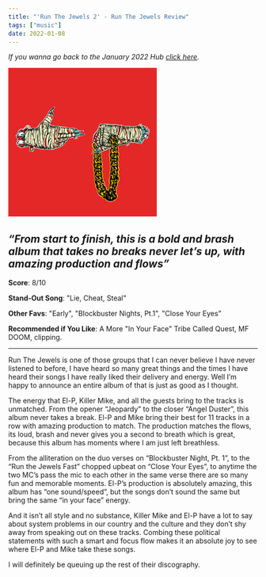 ```yaml
---
title: "'Run The Jewels 2' - Run The Jewels Review"
tags: ["music"]
date: 2022-01-08
---
```


_If you wanna go back to the January 2022 Hub
[click here](/posts/album-a-day-jan-2022-intro/)._



![album cover for mikgazer vol. 1](/images/RunTheJewelsRTJ2.jpg#album)

*“From start to finish, this is a bold and brash album that takes no breaks never let’s up, with amazing production and flows”*
---

**Score**: 8/10

**Stand-Out Song**: "Lie, Cheat, Steal"

**Other Favs**: "Early", "Blockbuster Nights, Pt.1", "Close Your Eyes" 

**Recommended  if You Like**: A More "In Your Face" Tribe Called Quest, MF DOOM, clipping.

---

Run The Jewels is one of those groups that I can never believe I have never listened to before, I have heard so many great things and the times I have heard their songs I have really liked their delivery and energy. Well I’m happy to announce an entire album of that is just as good as I thought.

The energy that El-P, Killer Mike, and all the guests bring to the tracks is unmatched. From the opener “Jeopardy” to the closer “Angel Duster”, this album never takes a break. El-P and Mike bring their best for 11 tracks in a row with amazing production to match. The production matches the flows, its loud, brash and never gives you a second to breath which is great, because this album has moments where I am just left breathless.

From the alliteration on the duo verses on “Blockbuster Night, Pt. 1”, to the “Run the Jewels Fast” chopped upbeat on “Close Your Eyes”, to anytime the two MC’s pass the mic to each other in the same verse there are so many fun and memorable moments. El-P’s production is absolutely amazing, this album has “one sound/speed”, but the songs don’t sound the same but bring the same “in your face” energy.

And it isn’t all style and no substance, Killer Mike and El-P have a lot to say about system problems in our country and the culture and they don’t shy away from speaking out on these tracks. Combing these political statements with such a smart and focus flow makes it an absolute joy to see where El-P and Mike take these songs. 

I will definitely be queuing up the rest of their discography.